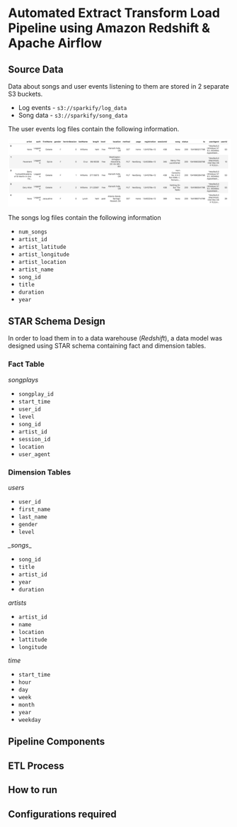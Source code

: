 # Automated Extract Transform Load Pipeline using Amazon Redshift & Apache Airflow

## Source Data

Data about songs and user events listening to them are stored in 2 separate S3 buckets.

* Log events - `s3://sparkify/log_data` 
* Song data - `s3://sparkify/song_data`

The user events log files contain the following information.

![Event logs](https://github.com/command7/SQL_SQL_ETL_Airflow/blob/master/Images/log-data.png)

The songs log files contain the following information

* `num_songs`
* `artist_id`
* `artist_latitude`
* `artist_longitude`
* `artist_location`
* `artist_name`
* `song_id`
* `title`
* `duration` 
* `year`

## STAR Schema Design

In order to load them in to a data warehouse (*Redshift*), a data model was designed using STAR schema containing fact and dimension tables.

### Fact Table

*_songplays_*

* `songplay_id`
* `start_time`
* `user_id`
* `level`
* `song_id`
* `artist_id`
* `session_id`
* `location`
* `user_agent`

### Dimension Tables

*_users_*

* `user_id`
* `first_name`
* `last_name`
* `gender`
* `level`

*_songs*_

* `song_id`
* `title`
* `artist_id`
* `year`
* `duration`

*_artists_*

* `artist_id`
* `name`
* `location`
* `lattitude`
* `longitude`

*_time_*

* `start_time`
* `hour`
* `day`
* `week`
* `month`
* `year`
* `weekday`


## Pipeline Components

## ETL Process

## How to run

## Configurations required